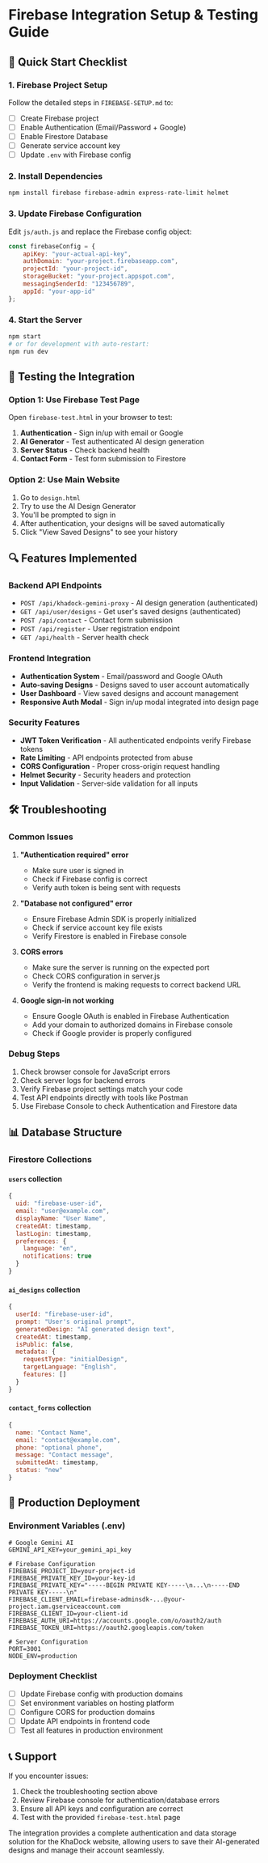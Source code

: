 # Firebase Integration Setup & Testing Guide

## 🚀 Quick Start Checklist

### 1. Firebase Project Setup
Follow the detailed steps in `FIREBASE-SETUP.md` to:
- [ ] Create Firebase project
- [ ] Enable Authentication (Email/Password + Google)
- [ ] Enable Firestore Database
- [ ] Generate service account key
- [ ] Update `.env` with Firebase config

### 2. Install Dependencies
```bash
npm install firebase firebase-admin express-rate-limit helmet
```

### 3. Update Firebase Configuration
Edit `js/auth.js` and replace the Firebase config object:
```javascript
const firebaseConfig = {
    apiKey: "your-actual-api-key",
    authDomain: "your-project.firebaseapp.com",
    projectId: "your-project-id",
    storageBucket: "your-project.appspot.com",
    messagingSenderId: "123456789",
    appId: "your-app-id"
};
```

### 4. Start the Server
```bash
npm start
# or for development with auto-restart:
npm run dev
```

## 🧪 Testing the Integration

### Option 1: Use Firebase Test Page
Open `firebase-test.html` in your browser to test:
1. **Authentication** - Sign in/up with email or Google
2. **AI Generator** - Test authenticated AI design generation
3. **Server Status** - Check backend health
4. **Contact Form** - Test form submission to Firestore

### Option 2: Use Main Website
1. Go to `design.html`
2. Try to use the AI Design Generator
3. You'll be prompted to sign in
4. After authentication, your designs will be saved automatically
5. Click "View Saved Designs" to see your history

## 🔍 Features Implemented

### Backend API Endpoints
- `POST /api/khadock-gemini-proxy` - AI design generation (authenticated)
- `GET /api/user/designs` - Get user's saved designs (authenticated)
- `POST /api/contact` - Contact form submission
- `POST /api/register` - User registration endpoint
- `GET /api/health` - Server health check

### Frontend Integration
- **Authentication System** - Email/password and Google OAuth
- **Auto-saving Designs** - Designs saved to user account automatically
- **User Dashboard** - View saved designs and account management
- **Responsive Auth Modal** - Sign in/up modal integrated into design page

### Security Features
- **JWT Token Verification** - All authenticated endpoints verify Firebase tokens
- **Rate Limiting** - API endpoints protected from abuse
- **CORS Configuration** - Proper cross-origin request handling
- **Helmet Security** - Security headers and protection
- **Input Validation** - Server-side validation for all inputs

## 🛠️ Troubleshooting

### Common Issues

1. **"Authentication required" error**
   - Make sure user is signed in
   - Check if Firebase config is correct
   - Verify auth token is being sent with requests

2. **"Database not configured" error**
   - Ensure Firebase Admin SDK is properly initialized
   - Check if service account key file exists
   - Verify Firestore is enabled in Firebase console

3. **CORS errors**
   - Make sure the server is running on the expected port
   - Check CORS configuration in server.js
   - Verify the frontend is making requests to correct backend URL

4. **Google sign-in not working**
   - Ensure Google OAuth is enabled in Firebase Authentication
   - Add your domain to authorized domains in Firebase console
   - Check if Google provider is properly configured

### Debug Steps
1. Check browser console for JavaScript errors
2. Check server logs for backend errors
3. Verify Firebase project settings match your code
4. Test API endpoints directly with tools like Postman
5. Use Firebase Console to check Authentication and Firestore data

## 📊 Database Structure

### Firestore Collections

#### `users` collection
```javascript
{
  uid: "firebase-user-id",
  email: "user@example.com", 
  displayName: "User Name",
  createdAt: timestamp,
  lastLogin: timestamp,
  preferences: {
    language: "en",
    notifications: true
  }
}
```

#### `ai_designs` collection
```javascript
{
  userId: "firebase-user-id",
  prompt: "User's original prompt",
  generatedDesign: "AI generated design text",
  createdAt: timestamp,
  isPublic: false,
  metadata: {
    requestType: "initialDesign",
    targetLanguage: "English", 
    features: []
  }
}
```

#### `contact_forms` collection
```javascript
{
  name: "Contact Name",
  email: "contact@example.com",
  phone: "optional phone",
  message: "Contact message",
  submittedAt: timestamp,
  status: "new"
}
```

## 🚀 Production Deployment

### Environment Variables (.env)
```
# Google Gemini AI
GEMINI_API_KEY=your_gemini_api_key

# Firebase Configuration
FIREBASE_PROJECT_ID=your-project-id
FIREBASE_PRIVATE_KEY_ID=your-key-id
FIREBASE_PRIVATE_KEY="-----BEGIN PRIVATE KEY-----\n...\n-----END PRIVATE KEY-----\n"
FIREBASE_CLIENT_EMAIL=firebase-adminsdk-...@your-project.iam.gserviceaccount.com
FIREBASE_CLIENT_ID=your-client-id
FIREBASE_AUTH_URI=https://accounts.google.com/o/oauth2/auth
FIREBASE_TOKEN_URI=https://oauth2.googleapis.com/token

# Server Configuration
PORT=3001
NODE_ENV=production
```

### Deployment Checklist
- [ ] Update Firebase config with production domains
- [ ] Set environment variables on hosting platform
- [ ] Configure CORS for production domains
- [ ] Update API endpoints in frontend code
- [ ] Test all features in production environment

## 📞 Support

If you encounter issues:
1. Check the troubleshooting section above
2. Review Firebase console for authentication/database errors
3. Ensure all API keys and configuration are correct
4. Test with the provided `firebase-test.html` page

The integration provides a complete authentication and data storage solution for the KhaDock website, allowing users to save their AI-generated designs and manage their account seamlessly.